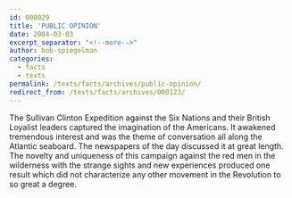 ```yaml
---
id: 000029
title: 'PUBLIC OPINION'
date: 2004-03-03
excerpt_separator: "<!--more-->"
author: bob-spiegelman
categories:
  - facts
  - texts
permalink: /texts/facts/archives/public-opinion/
redirect_from: /texts/facts/archives/000123/
---
```

The Sullivan Clinton Expedition against the Six Nations and their British Loyalist leaders captured the imagination of the Americans. It awakened tremendous interest and was the theme of conversation all along the Atlantic seaboard. The newspapers of the day discussed it at great length. The novelty and uniqueness of this campaign against the red men in the wilderness with the strange sights and new experiences produced one result which did not characterize any other movement in the Revolution to so great a degree.
